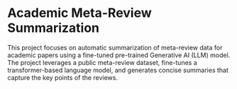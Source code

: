 # Academic Meta-Review Summarization
This project focuses on automatic summarization of meta-review data for academic papers using a fine-tuned pre-trained Generative AI (LLM) model. The project leverages a public meta-review dataset, fine-tunes a transformer-based language model, and generates concise summaries that capture the key points of the reviews.


